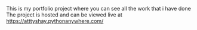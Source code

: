 This is my portfolio project where you can see all the work that i have done 
The project is hosted and can be viewed live at https://atttyshay.pythonanywhere.com/
